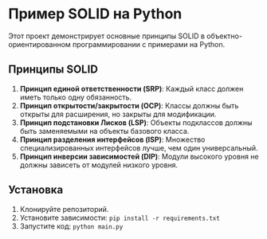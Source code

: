 # Пример SOLID на Python

Этот проект демонстрирует основные принципы SOLID в объектно-ориентированном программировании с примерами на Python.

## Принципы SOLID

1. **Принцип единой ответственности (SRP)**: Каждый класс должен иметь только одну обязанность.
2. **Принцип открытости/закрытости (OCP)**: Классы должны быть открыты для расширения, но закрыты для модификации.
3. **Принцип подстановки Лисков (LSP)**: Объекты подклассов должны быть заменяемыми на объекты базового класса.
4. **Принцип разделения интерфейсов (ISP)**: Множество специализированных интерфейсов лучше, чем один универсальный.
5. **Принцип инверсии зависимостей (DIP)**: Модули высокого уровня не должны зависеть от модулей низкого уровня.

## Установка

1. Клонируйте репозиторий.
2. Установите зависимости: `pip install -r requirements.txt`
3. Запустите код: `python main.py`

